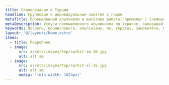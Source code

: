 ```yaml
---
title: Скалолазание в Турции
headline: Групповые и индивидуальные занятия с гидом
metaTitle: Промышленный альпинизм и высотные работы, промальп | Снежный Барс
metaDescription: Услуги промышленного альпинизма по Украине, заказывайте строительные работы на высоте ☎+38 (096) 555-30-92 от компании Снежный Барс.
keywords: Послуги, промислового, альпінізму, по, Україні, замовляйте, будівельні, роботи
layout: '@/layouts/home.astro'
items:
  - title: Подробнее
  - image:
      src: assets/images/top/sarkit-sm-30.jpg
      alt: alt sm
  - image:
      src: assets/images/top/sarkit-xl-15.jpg
      alt: alt sm
      media: '(min-width: 1024px)'
---
```

